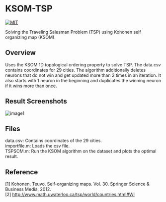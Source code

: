 # KSOM-TSP
[![MIT](https://img.shields.io/badge/license-MIT-brightgreen.svg)](https://github.com/kritiksoman/Neural-Nets-Basic/blob/master/KSOM-TSP/LICENSE)

Solving the Traveling Salesman Problem (TSP) using Kohonen self organizing map (KSOM).

## Overview
Uses the KSOM 1D topological ordering property to solve TSP. The data.csv contains coordinates for 29 cities.
The algorithm additionally deletes neurons that do not win and get updated more than 2 times in an iteration. 
It also starts with 1 neuron in the beginning and duplicates the winning neuron if it wins more than once. 

## Result Screenshots
![image1](https://github.com/kritiksoman/Neural-Nets-Basic/blob/master/KSOM-TSP/results/TSP_Result.png)

## Files
data.csv: Contains coordinates of the 29 cities. <br>
importfile.m: Loads the csv file. <br>
TSPSOM.m: Run the KSOM algorithm on the dataset and plots the optimal result.

## Reference
[1] Kohonen, Teuvo. Self-organizing maps. Vol. 30. Springer Science & Business Media, 2012. <br>
[2] http://www.math.uwaterloo.ca/tsp/world/countries.html#WI
